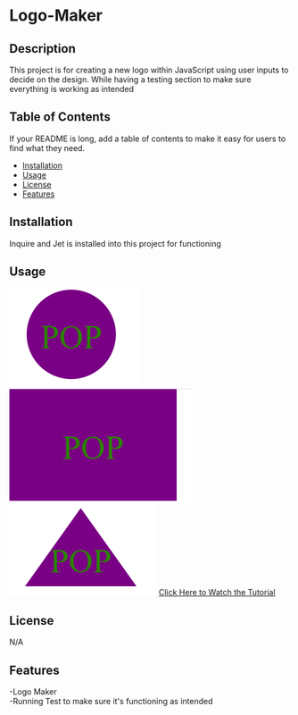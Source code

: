 # Logo-Maker

## Description

This project is for creating a new logo within JavaScript using user inputs to decide on the design. While having a testing section to make sure everything is working as intended

## Table of Contents

If your README is long, add a table of contents to make it easy for users to find what they need.

- [Installation](#installation)
- [Usage](#usage)
- [License](#license)
- [Features](#features)

## Installation

Inquire and Jet is installed into this project for functioning

## Usage

![alt text](/Images/Circle-Image.png)
![alt text](/Images/Square-Image.png)
![alt text](/Images/Triangle-Image.png)
[Click Here to Watch the Tutorial](https://watch.screencastify.com/v/oOUO5DzX46odDXFnXfOW)


## License

N/A

## Features

-Logo Maker<br>
-Running Test to make sure it's functioning as intended

